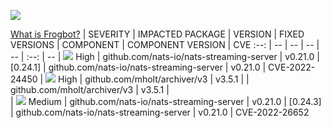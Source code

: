 [![](https://raw.githubusercontent.com/jfrog/frogbot/master/resources/vulnerabilitiesBanner.png)](https://github.com/jfrog/frogbot#frogbot)

[What is Frogbot?](https://github.com/jfrog/frogbot#frogbot)
| SEVERITY | IMPACTED PACKAGE | VERSION | FIXED VERSIONS | COMPONENT | COMPONENT VERSION | CVE
:--: | -- | -- | -- | -- | :--: | --
| ![](https://raw.githubusercontent.com/jfrog/frogbot/master/resources/highSeverity.png) High | github.com/nats-io/nats-streaming-server | v0.21.0 | [0.24.1] | github.com/nats-io/nats-streaming-server | v0.21.0 | CVE-2022-24450 
| ![](https://raw.githubusercontent.com/jfrog/frogbot/master/resources/highSeverity.png) High | github.com/mholt/archiver/v3 | v3.5.1 |  | github.com/mholt/archiver/v3 | v3.5.1 |  
| ![](https://raw.githubusercontent.com/jfrog/frogbot/master/resources/mediumSeverity.png) Medium | github.com/nats-io/nats-streaming-server | v0.21.0 | [0.24.3] | github.com/nats-io/nats-streaming-server | v0.21.0 | CVE-2022-26652 